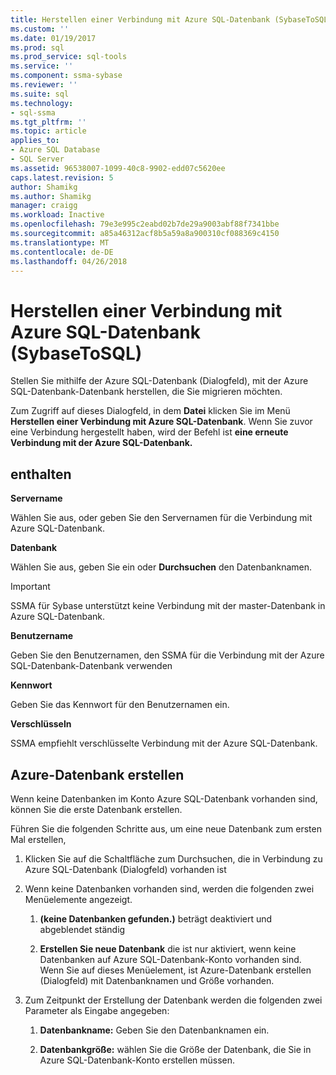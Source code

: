 ```yaml
---
title: Herstellen einer Verbindung mit Azure SQL-Datenbank (SybaseToSQL) | Microsoft Docs
ms.custom: ''
ms.date: 01/19/2017
ms.prod: sql
ms.prod_service: sql-tools
ms.service: ''
ms.component: ssma-sybase
ms.reviewer: ''
ms.suite: sql
ms.technology:
- sql-ssma
ms.tgt_pltfrm: ''
ms.topic: article
applies_to:
- Azure SQL Database
- SQL Server
ms.assetid: 96538007-1099-40c8-9902-edd07c5620ee
caps.latest.revision: 5
author: Shamikg
ms.author: Shamikg
manager: craigg
ms.workload: Inactive
ms.openlocfilehash: 79e3e995c2eabd02b7de29a9003abf88f7341bbe
ms.sourcegitcommit: a85a46312acf8b5a59a8a900310cf088369c4150
ms.translationtype: MT
ms.contentlocale: de-DE
ms.lasthandoff: 04/26/2018
---
```

# <a name="connect-to-azure-sql-db--sybasetosql"></a>Herstellen einer Verbindung mit Azure SQL-Datenbank (SybaseToSQL)
Stellen Sie mithilfe der Azure SQL-Datenbank (Dialogfeld), mit der Azure SQL-Datenbank-Datenbank herstellen, die Sie migrieren möchten.  
  
Zum Zugriff auf dieses Dialogfeld, in dem **Datei** klicken Sie im Menü **Herstellen einer Verbindung mit Azure SQL-Datenbank**. Wenn Sie zuvor eine Verbindung hergestellt haben, wird der Befehl ist **eine erneute Verbindung mit der Azure SQL-Datenbank.**  
  
## <a name="options"></a>enthalten  
**Servername**  
  
Wählen Sie aus, oder geben Sie den Servernamen für die Verbindung mit Azure SQL-Datenbank.  
  
**Datenbank**  
  
Wählen Sie aus, geben Sie ein oder **Durchsuchen** den Datenbanknamen.  
  
> [!IMPORTANT]  
> SSMA für Sybase unterstützt keine Verbindung mit der master-Datenbank in Azure SQL-Datenbank.  
  
**Benutzername**  
  
Geben Sie den Benutzernamen, den SSMA für die Verbindung mit der Azure SQL-Datenbank-Datenbank verwenden  
  
**Kennwort**  
  
Geben Sie das Kennwort für den Benutzernamen ein.  
  
**Verschlüsseln**  
  
SSMA empfiehlt verschlüsselte Verbindung mit der Azure SQL-Datenbank.  
  
## <a name="create-azure-database"></a>Azure-Datenbank erstellen  
Wenn keine Datenbanken im Konto Azure SQL-Datenbank vorhanden sind, können Sie die erste Datenbank erstellen.  
  
Führen Sie die folgenden Schritte aus, um eine neue Datenbank zum ersten Mal erstellen,  
  
1.  Klicken Sie auf die Schaltfläche zum Durchsuchen, die in Verbindung zu Azure SQL-Datenbank (Dialogfeld) vorhanden ist  
  
2.  Wenn keine Datenbanken vorhanden sind, werden die folgenden zwei Menüelemente angezeigt.  
  
    1.  **(keine Datenbanken gefunden.)**  beträgt deaktiviert und abgeblendet ständig  
  
    2.  **Erstellen Sie neue Datenbank** die ist nur aktiviert, wenn keine Datenbanken auf Azure SQL-Datenbank-Konto vorhanden sind. Wenn Sie auf dieses Menüelement, ist Azure-Datenbank erstellen (Dialogfeld) mit Datenbanknamen und Größe vorhanden.  
  
3.  Zum Zeitpunkt der Erstellung der Datenbank werden die folgenden zwei Parameter als Eingabe angegeben:  
  
    1.  **Datenbankname:** Geben Sie den Datenbanknamen ein.  
  
    2.  **Datenbankgröße:** wählen Sie die Größe der Datenbank, die Sie in Azure SQL-Datenbank-Konto erstellen müssen.  
  
